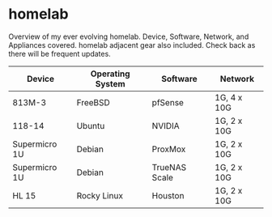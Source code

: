 # homelab

Overview of my ever evolving homelab. Device, Software, Network, and Appliances covered.  homelab adjacent gear also included. Check back as there will be frequent updates.

| Device        | Operating System | Software | Network     |
| --------------- | ------------------ | ---------- | ------------- |
| 813M-3        | FreeBSD          | pfSense  | 1G, 4 x 10G |
| 118-14        | Ubuntu           | NVIDIA   | 1G, 2 x 10G |
| Supermicro 1U | Debian           | ProxMox  | 1G, 2 x 10G |
| Supermicro 1U | Debian | TrueNAS Scale | 1G, 2 x 10G |
| HL 15 | Rocky Linux | Houston | 1G, 2 x 10G |

